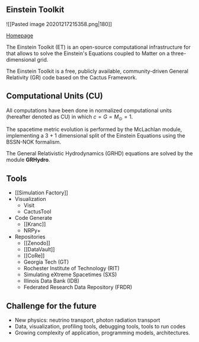 ## Einstein Toolkit

![[Pasted image 20201217215358.png|180]]

[Homepage](http://einsteintoolkit.org/index.html) 

The Einstein Toolkit (ET) is an open-source computational infrastructure for that allows to solve the Einstein's Equations coupled to Matter on a three-dimensional grid.

The Einstein Toolkit is a free, publicly available, community-driven General Relativity (GR) code based on the Cactus Framework. 

## Computational Units (CU)

All computations have been done in normalized computational units (hereafter denoted as CU) in which $c=G=M_{\odot}=1$. 






The spacetime metric evolution is performed by the McLachlan module, implementing a 3 + 1 dimensional split of the Einstein Equations using the BSSN-NOK formalism.


The General Relativistic Hydrodynamics (GRHD) equations are solved by the module **GRHydro**. 

## Tools

- [[Simulation Factory]]
- Visualization
	- Visit
	- CactusTool
- Code Generate
	- [[Kranc]]
	- NRPy+
- Repositories
	- [[Zenodo]]
	- [[DataVault]]
	- [[CoRe]]
	- Georgia Tech (GT)
	- Rochester Institute of Technology (RIT)
	- Simulating eXtreme Spacetimes (SXS)
	- Illinois Data Bank (IDB)
	- Federated Research Data Repository (FRDR)

## Challenge for the future

- New physics: neutrino transport, photon radiation transport
- Data, visualization, profiling tools, debugging tools, tools to run codes
- Growing complexity of application, programming models, architectures.